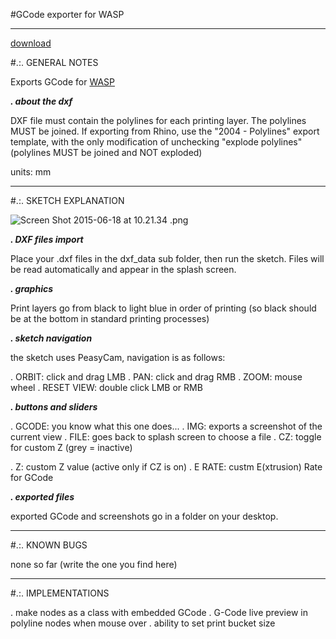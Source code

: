 #GCode exporter for WASP

____________________________________________________________________________________________________________________________________

[download](https://bitbucket.org/ale2x72/wasp_gcodemaker/downloads)

#.:. GENERAL NOTES

Exports GCode for [WASP](http://www.wasproject.it)


***. about the dxf***

DXF file must contain the polylines for each printing layer. The polylines MUST be joined. If exporting from Rhino, use the "2004 - Polylines" export template, with the only modification of unchecking "explode polylines" (polylines MUST be joined and NOT exploded)

units: mm

____________________________________________________________________________________________________________________________________
#.:. SKETCH EXPLANATION

![Screen Shot 2015-06-18 at 10.21.34 .png](https://bitbucket.org/repo/54xoGG/images/968750995-Screen%20Shot%202015-06-18%20at%2010.21.34%20.png)

***. DXF files import***

Place your .dxf files in the dxf_data sub folder, then run the sketch. Files will be read automatically and appear in the splash screen.

***. graphics***

Print layers go from black to light blue in order of printing (so black should be at the bottom in standard printing processes)


***. sketch navigation***

the sketch uses PeasyCam, navigation is as follows:

. ORBIT: click and drag LMB
. PAN: click and drag RMB
. ZOOM: mouse wheel
. RESET VIEW: double click LMB or RMB


***. buttons and sliders***

. GCODE: you know what this one does...
. IMG: exports a screenshot of the current view
. FILE: goes back to splash screen to choose a file
. CZ: toggle for custom Z (grey = inactive)

. Z: custom Z value (active only if CZ is on)
. E RATE: custm E(xtrusion) Rate for GCode


***. exported files***

exported GCode and screenshots go in a folder on your desktop.


____________________________________________________________________________________________________________________________________
#.:. KNOWN BUGS

none so far (write the one you find here)


____________________________________________________________________________________________________________________________________
#.:. IMPLEMENTATIONS

. make nodes as a class with embedded GCode
. G-Code live preview in polyline nodes when mouse over
. ability to set print bucket size